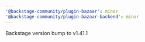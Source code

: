 ```yaml
---
'@backstage-community/plugin-bazaar': minor
'@backstage-community/plugin-bazaar-backend': minor
---
```


Backstage version bump to v1.41.1
